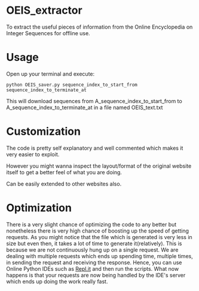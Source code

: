 # OEIS_extractor
To extract the useful pieces of information from the Online Encyclopedia on Integer Sequences for offline use.

# Usage
Open up your terminal and execute:

<code>python OEIS_saver.py sequence_index_to_start_from sequence_index_to_terminate_at</code>

This will download sequences from A_sequence_index_to_start_from to A_sequence_index_to_terminate_at in a file named OEIS_text.txt

# Customization
The code is pretty self explanatory and well commented which makes it very easier to exploit.

However you might wanna inspect the layout/format of the original website itself to get a better feel of what you are doing.

Can be easily extended to other websites also.

# Optimization
There is a very slight chance of optimizing the code to any better but nonetheless there is very high chance of boosting up the speed of getting requests. As you might notice that the file which is generated is very less in size but even then, it takes a lot of time to generate it(relatively). This is because we are not continuously hung up on a single request. We are dealing with multiple requests which ends up spending time, multiple times, in sending the request and receiving the response. Hence, you can use Online Python IDEs such as <a href="https://repl.it/@techiepriyansh/OEISsaver">Repl.it</a> and then run the scripts. What now happens is that your requests are now being handled by the IDE's server which ends up doing the work really fast.


